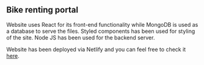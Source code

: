 ## Bike renting portal

Website uses React for its front-end functionality while MongoDB is used as a database to serve the files.
Styled components has been used for styling of the site.
Node JS has been used for the backend server.

Website has been deployed via Netlify and you can feel free to check it [here](https://rent-abike.netlify.app/).

